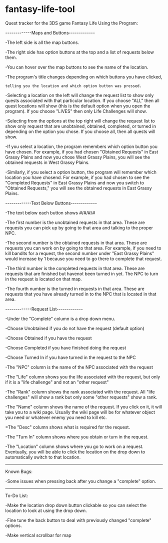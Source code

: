 # fantasy-life-tool
Quest tracker for the 3DS game Fantasy Life
Using the Program:

-------------Maps and Buttons-------------

-The left side is all the map buttons.

-The right side has option buttons at the top and a list of requests below them.

-You can hover over the map buttons to see the name of the location.

-The program's title changes depending on which buttons you have clicked,

	telling you the location and which option button was pressed.
-Selecting a location on the left will change the request list to show only
	quests associated with that particular location. If you choose "ALL" then
  all quest locations will show (this is the default option when you open
	the program). If you choose "LIVES" then only Life Challenges will show.

-Selecting from the options at the top right will change the request list to show
	only request that are unobtained, obtained, completed, or turned in depending
	on the option you chose. If you choose all, then all quests will show.

-If you select a location, the program remembers which option button you have chosen.
	For example, if you had chosen "Obtained Requests" in East Grassy Plains and
	now you chose West Grassy Plains, you will see the obtained requests in West
	Grassy Plains.

-Similarly, if you select a option button, the program will remember which location
	you have chosend. For example, if you had chosen to see the "Completed Requests"
	in East Grassy Plains and now you switch to "Obtained Requests," you will see
	the obtained requests in East Grassy Plains.

-------------Text Below Buttons-------------

-The text below each button shows #/#/#/#

-The first number is the unobtained requests in that area. These are requests you can
	pick up by going to that area and talking to the proper NPC.

-The second number is the obtained requests in that area. These are requests you can work
	on by going to that area. For example, if you need to kill bandits for a request,
	the second number under "East Grassy Plains" would increase by 1 because you need
	to go there to complete that request.

-The third number is the completed requests in that area. These are requests that are
	finished but havenot been turned in yet. The NPC to turn in the request is located
	on that map.

-The fourth number is the turned in requests in that area. These are requests that you
	have already turned in to the NPC that is located in that area.

-------------Request List-------------

-Under the "Complete" column is a drop down menu.
	
  -Choose Unobtained if you do not have the request (default option)
	
  -Choose Obtained if you have the request
	
  -Choose Completed if you have finished doing the request
	
  -Choose Turned In if you have turned in the request to the NPC

-The "NPC" column is the name of the NPC associated with the request

-The "Life" column shows you the life associated with the request, but only if it is
	a "life challenge" and not an "other request"

-The "Rank" column shows the rank associated with the request. All "life challenges" will
	show a rank but only some "other requests" show a rank.

-The "Name" column shows the name of the request. If you click on it, it will take you to
	a wiki page. Usually the wiki page will be for whatever object you need or whatever
	enemy you need to kill etc.

=The "Desc" column shows what is required for the request.

-The "Turn In" column shows where you obtain or turn in the request.

-The "Location" column shows where you go to work on a request. Eventually, you will be
	able to click the location on the drop down to automatically switch to that location.

--------------------------

Known Bugs:

-Some issues when pressing back after you change a "complete" option.

--------------------------

To-Do List:

-Make the location drop down button clickable so you can select the location to look at
	using the drop down.

-Fine tune the back button to deal with previously changed "complete" options.

-Make vertical scrollbar for map
